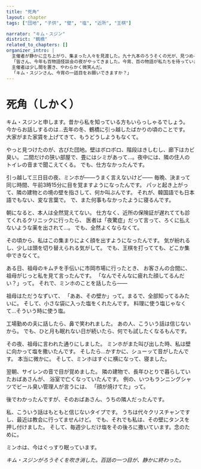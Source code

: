```yaml
---
title: "死角"
layout: chapter
tags: ["団地", "子供", "壁", "塩", "近所", "王棋"]

narrator: "キム・スジン"
district: "鶴橋"
related_to_chapters: []
organizer_intro: |
  主催者が静かに立ち上がり、集まった人々を見渡した。九十九本のろうそくの光が、見つめる顔々にゆらめく。
  「皆さん、今年も百物語怪談会の夜がやってきました。今宵、百の物語が私たちを待っています。日常の陰に潜む、百の証言です。」
  主催者は少し間を置き、やわらかく微笑んだ。
  「キム・スジンさん、今宵の一話目をお願いできますか？」
---
```


# 死角（しかく）

キム・スジンと申します。昔から私を知っている方もいらっしゃるでしょう。
今からお話しするのは…去年の冬、鶴橋に引っ越したばかりの頃のことです。
大家がまた家賃を上げてきて、もうどうしようもなくて。

やっと見つけたのが、古びた団地。壁はボロボロ、階段はきしむし、廊下はカビ臭い。
二間だけの狭い部屋で、畳にはシミがあって…。夜中には、隣の住人のトイレの音まで聞こえてくる。
でも、仕方なかったんです。

引っ越して三日目の夜、ミンホが――うまく言えないけど――
毎晩、決まって同じ時間、午前3時15分に目を覚ますようになったんです。
パッと起き上がって、隣の建物との境の壁を指さして、何か叫ぶんです。
それが、韓国語でも日本語でもない、変な言葉で。
で、また何事もなかったように寝るんです。

朝になると、本人は全然覚えてない。
仕方なく、近所の保険証が遅れてても診てくれるクリニックに行ったら、
医者は「夜驚症」だって言って、ろくに払えないような薬を出されて…。
でも、全然よくならなくて。

その頃から、私はこの集まりによく顔を出すようになったんです。
気が紛れるし、少しは頭を切り替えられる気がして。
でも、王棋を打ってても、どこか集中できなくて。

ある日、祖母のキムチを手伝いに市岡市場に行ったとき、
お客さんの合間に、祖母がじっと私を見て言ったんです。
「なんでそんなに疲れた顔してるんだい？」って。
それで、ミンホのことを話したら――

祖母はただうなずいて、
「ああ、その壁か」って。まるで、全部知ってるみたいに。
そして、小さな袋に入った塩をくれたんです。
料理に使う塩じゃなくて…そういう時に使う塩。

工場勤めの夫に話したら、鼻で笑われました。
あの人、こういう話は信じないから。
でも、ひと月も眠れない日が続いたら、何でも試したくなるもんです。

その夜、祖母に言われた通りにしました。
ミンホがまた叫び出した時、私は壁に向かって塩を撒いたんです。
そしたら…かすかに、シューッて音がしたんです。
本当に微かに。
そして、ミンホはすぐに横になって、寝ました。

翌朝、サイレンの音で目が覚めました。
隣の建物で、長年ひとりで暮らしていたおばあさんが、
浴室で亡くなっていたんです。
例の、いつもランニングシャツでビール臭い管理人が言うには、
「顔が焼けてた」って。

後でわかったんですが、そのおばあさん、うちの隣人だったんです。

私、こういう話はもともと信じないタイプです。
うちは代々クリスチャンですし、最近は教会に行ってませんけど。
でも、それでも私は、その壁にタンスを押し付けました。
そして、毎週少しだけ塩をその後ろに撒いています。念のために。

ミンホは、今はぐっすり眠っています。

*キム・スジンがろうそくを吹き消した。百話の一つ目が、静かに終わった。*
